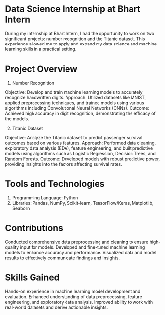 # Data Science Internship at Bhart Intern
During my internship at Bhart Intern, I had the opportunity to work on two significant projects: number recognition and the Titanic dataset. This experience allowed me to apply and expand my data science and machine learning skills in a practical setting.

# Project Overview
1. Number Recognition

Objective: Develop and train machine learning models to accurately recognize handwritten digits.
Approach: Utilized datasets like MNIST, applied preprocessing techniques, and trained models using various algorithms including Convolutional Neural Networks (CNNs).
Outcome: Achieved high accuracy in digit recognition, demonstrating the efficacy of the models.

2. Titanic Dataset

Objective: Analyze the Titanic dataset to predict passenger survival outcomes based on various features.
Approach: Performed data cleaning, exploratory data analysis (EDA), feature engineering, and built predictive models using algorithms such as Logistic Regression, Decision Trees, and Random Forests.
Outcome: Developed models with robust predictive power, providing insights into the factors affecting survival rates.

# Tools and Technologies
1. Programming Language: Python
2. Libraries: Pandas, NumPy, Scikit-learn, TensorFlow/Keras, Matplotlib, Seaborn

# Contributions
Conducted comprehensive data preprocessing and cleaning to ensure high-quality input for models.
Developed and fine-tuned machine learning models to enhance accuracy and performance.
Visualized data and model results to effectively communicate findings and insights.

# Skills Gained
Hands-on experience in machine learning model development and evaluation.
Enhanced understanding of data preprocessing, feature engineering, and exploratory data analysis.
Improved ability to work with real-world datasets and derive actionable insights.
